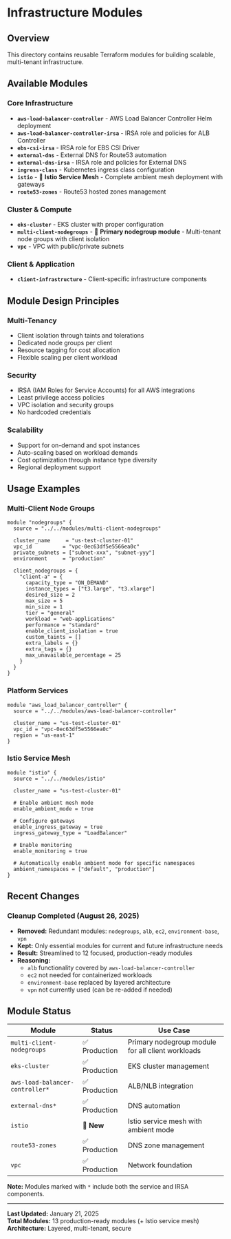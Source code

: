 # Infrastructure Modules

## Overview
This directory contains reusable Terraform modules for building scalable, multi-tenant infrastructure.

## Available Modules

### **Core Infrastructure**
- **`aws-load-balancer-controller`** - AWS Load Balancer Controller Helm deployment
- **`aws-load-balancer-controller-irsa`** - IRSA role and policies for ALB Controller
- **`ebs-csi-irsa`** - IRSA role for EBS CSI Driver
- **`external-dns`** - External DNS for Route53 automation
- **`external-dns-irsa`** - IRSA role and policies for External DNS
- **`ingress-class`** - Kubernetes ingress class configuration
- **`istio`** - 🚀 **Istio Service Mesh** - Complete ambient mesh deployment with gateways
- **`route53-zones`** - Route53 hosted zones management

### **Cluster & Compute**
- **`eks-cluster`** - EKS cluster with proper configuration
- **`multi-client-nodegroups`** - 🎯 **Primary nodegroup module** - Multi-tenant node groups with client isolation
- **`vpc`** - VPC with public/private subnets

### **Client & Application**
- **`client-infrastructure`** - Client-specific infrastructure components

## Module Design Principles

### **Multi-Tenancy**
- Client isolation through taints and tolerations
- Dedicated node groups per client
- Resource tagging for cost allocation
- Flexible scaling per client workload

### **Security**
- IRSA (IAM Roles for Service Accounts) for all AWS integrations
- Least privilege access policies
- VPC isolation and security groups
- No hardcoded credentials

### **Scalability**
- Support for on-demand and spot instances
- Auto-scaling based on workload demands
- Cost optimization through instance type diversity
- Regional deployment support

## Usage Examples

### **Multi-Client Node Groups**
```hcl
module "nodegroups" {
  source = "../../modules/multi-client-nodegroups"
  
  cluster_name     = "us-test-cluster-01"
  vpc_id          = "vpc-0ec63df5e5566ea0c"
  private_subnets = ["subnet-xxx", "subnet-yyy"]
  environment     = "production"
  
  client_nodegroups = {
    "client-a" = {
      capacity_type = "ON_DEMAND"
      instance_types = ["t3.large", "t3.xlarge"]
      desired_size = 2
      max_size = 5
      min_size = 1
      tier = "general"
      workload = "web-applications"
      performance = "standard"
      enable_client_isolation = true
      custom_taints = []
      extra_labels = {}
      extra_tags = {}
      max_unavailable_percentage = 25
    }
  }
}
```

### **Platform Services**
```hcl
module "aws_load_balancer_controller" {
  source = "../../modules/aws-load-balancer-controller"
  
  cluster_name = "us-test-cluster-01"
  vpc_id = "vpc-0ec63df5e5566ea0c"
  region = "us-east-1"
}
```

### **Istio Service Mesh**
```hcl
module "istio" {
  source = "../../modules/istio"
  
  cluster_name = "us-test-cluster-01"
  
  # Enable ambient mesh mode
  enable_ambient_mode = true
  
  # Configure gateways
  enable_ingress_gateway = true
  ingress_gateway_type = "LoadBalancer"
  
  # Enable monitoring
  enable_monitoring = true
  
  # Automatically enable ambient mode for specific namespaces
  ambient_namespaces = ["default", "production"]
}
```

## Recent Changes

### **Cleanup Completed (August 26, 2025)**
- **Removed:** Redundant modules: `nodegroups`, `alb`, `ec2`, `environment-base`, `vpn`
- **Kept:** Only essential modules for current and future infrastructure needs
- **Result:** Streamlined to 12 focused, production-ready modules
- **Reasoning:** 
  - `alb` functionality covered by `aws-load-balancer-controller`
  - `ec2` not needed for containerized workloads
  - `environment-base` replaced by layered architecture
  - `vpn` not currently used (can be re-added if needed)

## Module Status

| Module | Status | Use Case |
|--------|---------|----------|
| `multi-client-nodegroups` | ✅ Production | Primary nodegroup module for all client workloads |
| `eks-cluster` | ✅ Production | EKS cluster management |
| `aws-load-balancer-controller*` | ✅ Production | ALB/NLB integration |
| `external-dns*` | ✅ Production | DNS automation |
| `istio` | 🚀 **New** | Istio service mesh with ambient mode |
| `route53-zones` | ✅ Production | DNS zone management |
| `vpc` | ✅ Production | Network foundation |

**Note:** Modules marked with `*` include both the service and IRSA components.

---

**Last Updated:** January 21, 2025  
**Total Modules:** 13 production-ready modules (+ Istio service mesh)  
**Architecture:** Layered, multi-tenant, secure
